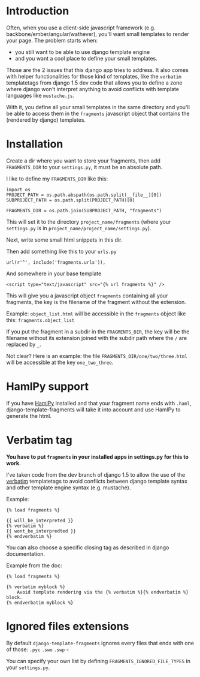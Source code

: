 # Introduction

Often, when you use a client-side javascript framework (e.g. backbone/ember/angular/wathever), you'll want small templates to render your page. The problem starts when:
* you still want to be able to use django template engine
* and you want a cool place to define your small templates.

Those are the 2 issues that this django app tries to address. It also comes with helper functionalities for those kind of templates, like the `verbatim` templatetags from django 1.5 dev code that allows you to define a zone where django won't interpret anything to avoid conflicts with template languages like `mustache.js`.

With it, you define all your small templates in the same directory and you'll be able to access them in the `fragments` javascript object that contains the (rendered by django) templates.

# Installation

Create a dir where you want to store your fragments, then add `FRAGMENTS_DIR` to your `settings.py`, it must be an absolute path.

I like to define my `FRAGMENTS_DIR` like this:

    import os
    PROJECT_PATH = os.path.abspath(os.path.split(__file__)[0])
    SUBPROJECT_PATH = os.path.split(PROJECT_PATH)[0]

    FRAGMENTS_DIR = os.path.join(SUBPROJECT_PATH, "fragments")

This will set it to the directory `project_name/fragments` (where your `settings.py` is in `project_name/project_name/settings.py`).

Next, write some small html snippets in this dir.

Then add something like this to your `urls.py`

    url(r'^', include('fragments.urls')),

And somewhere in your base template

    <script type="text/javascript" src="{% url fragments %}" />

This will give you a javascript object `fragments` containing all your fragments, the key is the filename of the fragment without the extension.

Example: `object_list.html` will be accessible in the `fragments` object like this: `fragments.object_list`

If you put the fragment in a subdir in the `FRAGMENTS_DIR`, the key will be the filename without its extension joined with the subdir path where the `/` are replaced by `_`.

Not clear? Here is an example: the file `FRAGMENTS_DIR/one/two/three.html` will be accessible at the key `one_two_three`.

# HamlPy support

If you have [HamlPy](https://github.com/jessemiller/HamlPy) installed and that your fragment name ends with `.haml`, django-template-fragments will take it into account and use HamlPy to generate the html.

# Verbatim tag

**You have to put `fragments` in your installed apps in settings.py for this to work**.

I've taken code from the dev branch of django 1.5 to allow the use of the
[verbatim](https://docs.djangoproject.com/en/dev/ref/templates/builtins/#verbatim)
templatetags to avoid conflicts between django template syntax and other
template engine syntax (e.g. mustache).

Example:

    {% load fragments %}

    {{ will_be_interpreted }}
    {% verbatim %}
    {{ wont_be_interpredted }}
    {% endverbatim %}

You can also choose a specific closing tag as described in django documentation.

Example from the doc:

    {% load fragments %}

    {% verbatim myblock %}
        Avoid template rendering via the {% verbatim %}{% endverbatim %} block.
    {% endverbatim myblock %}

# Ignored files extensions

By default `django-template-fragments` ignores every files that ends with one of those: `.pyc` `.swo` `.swp` `~`

You can specify your own list by defining `FRAGMENTS_IGNORED_FILE_TYPES` in your `settings.py`.
